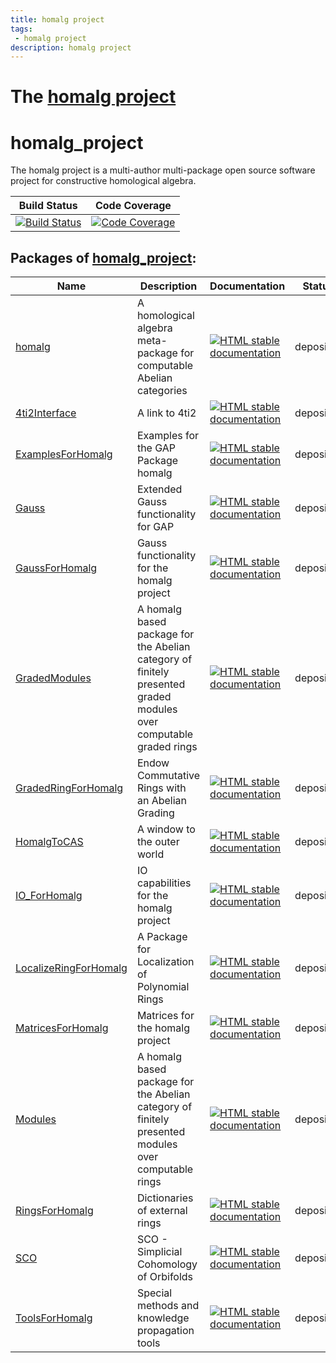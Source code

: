 ```yaml
---
title: homalg project
tags:
 - homalg project
description: homalg project
---
```


# The [homalg project](https://github.com/homalg-project/homalg_project/)

<!-- BEGIN homalg_project HEADER -->
# homalg_project

The homalg project is a multi-author multi-package open source software project for constructive homological algebra.

| Build Status | Code Coverage |
| ------------ | ------------- |
| [![Build Status](https://github.com/homalg-project/homalg_project/workflows/Tests/badge.svg?branch=master)](https://github.com/homalg-project/homalg_project/actions?query=workflow%3ATests) | [![Code Coverage](https://codecov.io/gh/homalg-project/homalg_project/branch/master/graph/badge.svg)](https://codecov.io/gh/homalg-project/homalg_project) |

<!-- END homalg_project HEADER -->
<!-- BEGIN homalg_project SUBPACKAGES -->
## Packages of [homalg_project](https://github.com/homalg-project/homalg_project):

| Name | Description | Documentation | Status |
| ---- | ----------- | ------------- | ------ |
| [homalg](https://github.com/homalg-project/homalg_project/tree/master/homalg) | A homological algebra meta-package for computable Abelian categories | [![HTML stable documentation](https://img.shields.io/badge/HTML-stable-blue.svg)](https://homalg-project.github.io/homalg_project/homalg/doc/chap0_mj.html) | deposited |
| [4ti2Interface](https://github.com/homalg-project/homalg_project/tree/master/4ti2Interface) | A link to 4ti2 | [![HTML stable documentation](https://img.shields.io/badge/HTML-stable-blue.svg)](https://homalg-project.github.io/homalg_project/4ti2Interface/doc/chap0_mj.html) | deposited |
| [ExamplesForHomalg](https://github.com/homalg-project/homalg_project/tree/master/ExamplesForHomalg) | Examples for the GAP Package homalg | [![HTML stable documentation](https://img.shields.io/badge/HTML-stable-blue.svg)](https://homalg-project.github.io/homalg_project/ExamplesForHomalg/doc/chap0_mj.html) | deposited |
| [Gauss](https://github.com/homalg-project/homalg_project/tree/master/Gauss) | Extended Gauss functionality for GAP | [![HTML stable documentation](https://img.shields.io/badge/HTML-stable-blue.svg)](https://homalg-project.github.io/homalg_project/Gauss/doc/chap0_mj.html) | deposited |
| [GaussForHomalg](https://github.com/homalg-project/homalg_project/tree/master/GaussForHomalg) | Gauss functionality for the homalg project | [![HTML stable documentation](https://img.shields.io/badge/HTML-stable-blue.svg)](https://homalg-project.github.io/homalg_project/GaussForHomalg/doc/chap0_mj.html) | deposited |
| [GradedModules](https://github.com/homalg-project/homalg_project/tree/master/GradedModules) | A homalg based package for the Abelian category of finitely presented graded modules over computable graded rings | [![HTML stable documentation](https://img.shields.io/badge/HTML-stable-blue.svg)](https://homalg-project.github.io/homalg_project/GradedModules/doc/chap0_mj.html) | deposited |
| [GradedRingForHomalg](https://github.com/homalg-project/homalg_project/tree/master/GradedRingForHomalg) | Endow Commutative Rings with an Abelian Grading | [![HTML stable documentation](https://img.shields.io/badge/HTML-stable-blue.svg)](https://homalg-project.github.io/homalg_project/GradedRingForHomalg/doc/chap0_mj.html) | deposited |
| [HomalgToCAS](https://github.com/homalg-project/homalg_project/tree/master/HomalgToCAS) | A window to the outer world | [![HTML stable documentation](https://img.shields.io/badge/HTML-stable-blue.svg)](https://homalg-project.github.io/homalg_project/HomalgToCAS/doc/chap0_mj.html) | deposited |
| [IO_ForHomalg](https://github.com/homalg-project/homalg_project/tree/master/IO_ForHomalg) | IO capabilities for the homalg project | [![HTML stable documentation](https://img.shields.io/badge/HTML-stable-blue.svg)](https://homalg-project.github.io/homalg_project/IO_ForHomalg/doc/chap0_mj.html) | deposited |
| [LocalizeRingForHomalg](https://github.com/homalg-project/homalg_project/tree/master/LocalizeRingForHomalg) | A Package for Localization of Polynomial Rings | [![HTML stable documentation](https://img.shields.io/badge/HTML-stable-blue.svg)](https://homalg-project.github.io/homalg_project/LocalizeRingForHomalg/doc/chap0_mj.html) | deposited |
| [MatricesForHomalg](https://github.com/homalg-project/homalg_project/tree/master/MatricesForHomalg) | Matrices for the homalg project | [![HTML stable documentation](https://img.shields.io/badge/HTML-stable-blue.svg)](https://homalg-project.github.io/homalg_project/MatricesForHomalg/doc/chap0_mj.html) | deposited |
| [Modules](https://github.com/homalg-project/homalg_project/tree/master/Modules) | A homalg based package for the Abelian category of finitely presented modules over computable rings | [![HTML stable documentation](https://img.shields.io/badge/HTML-stable-blue.svg)](https://homalg-project.github.io/homalg_project/Modules/doc/chap0_mj.html) | deposited |
| [RingsForHomalg](https://github.com/homalg-project/homalg_project/tree/master/RingsForHomalg) | Dictionaries of external rings | [![HTML stable documentation](https://img.shields.io/badge/HTML-stable-blue.svg)](https://homalg-project.github.io/homalg_project/RingsForHomalg/doc/chap0_mj.html) | deposited |
| [SCO](https://github.com/homalg-project/homalg_project/tree/master/SCO) | SCO - Simplicial Cohomology of Orbifolds | [![HTML stable documentation](https://img.shields.io/badge/HTML-stable-blue.svg)](https://homalg-project.github.io/homalg_project/SCO/doc/chap0_mj.html) | deposited |
| [ToolsForHomalg](https://github.com/homalg-project/homalg_project/tree/master/ToolsForHomalg) | Special methods and knowledge propagation tools | [![HTML stable documentation](https://img.shields.io/badge/HTML-stable-blue.svg)](https://homalg-project.github.io/homalg_project/ToolsForHomalg/doc/chap0_mj.html) | deposited |

<!-- END homalg_project SUBPACKAGES -->
